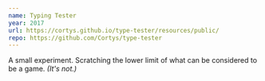 ```yaml
---
name: Typing Tester
year: 2017
url: https://cortys.github.io/type-tester/resources/public/
repo: https://github.com/Cortys/type-tester
---
```

A small experiment.
Scratching the lower limit of what can be considered to be a game.
*(It's not.)*
